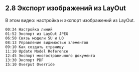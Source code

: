 ## 2.8 Экспорт изображений из LayOut

В этом видео: настройка и экспорт изображений из LayOut.

[](https://player.softculture.cc/embed/online/SKC/SKC_85.27.04_L2-8_LayOut_Export)

``` chapters
00:34 Настройка линий
01:52 Экспорт из LayOut JPEG
06:50 Связь модели SU и LO
08:13 Управление видимостью элементов 
09:10 Как создать страницу
11:10 Update Model Reference 
12:45 Экспорт многостраничного документа 
13:30 Экспорт PDF
15:10 Overput Override
```